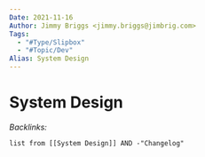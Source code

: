 ```yaml
---
Date: 2021-11-16
Author: Jimmy Briggs <jimmy.briggs@jimbrig.com>
Tags:
  - "#Type/Slipbox"
  - "#Topic/Dev"
Alias: System Design
---
```


# System Design

*Backlinks:*

````dataview
list from [[System Design]] AND -"Changelog"
````
